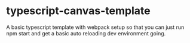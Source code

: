 # typescript-canvas-template
A basic typescript template with webpack setup so that you can just run npm start and get a basic auto reloading dev environment going.

